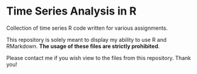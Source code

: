 # Time Series Analysis in R

Collection of time series R code written for various assignments.

This repository is solely meant to display my ability to use R and RMarkdown. **The usage of these files are strictly prohibited**. 

Please contact me if you wish view to the files from this repository. Thank you!
